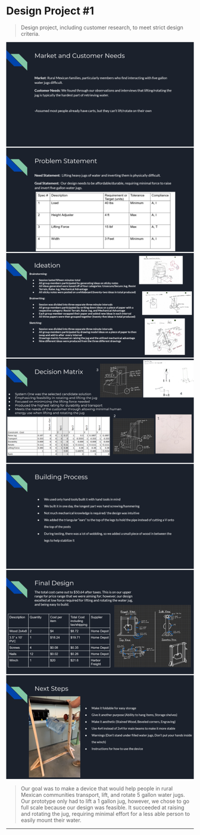 # Design Project #1

> Design project, including customer research, to meet strict design criteria.  

![1](images/1.png)
![2](images/2.png)
![3](images/3.png)
![4](images/4.png)
![5](images/5.png)
![6](images/6.png)
![7](images/7.png)

> Our goal was to make a device that would help people in rural Mexican communities transport, lift, and rotate 5 gallon water jugs. Our prototype only had to lift a 1 gallon jug, however, we chose to go full scale because our design was feasible. It succeeded at raising and rotating the jug, requiring minimal effort for a less able person to easily mount their water.
---
